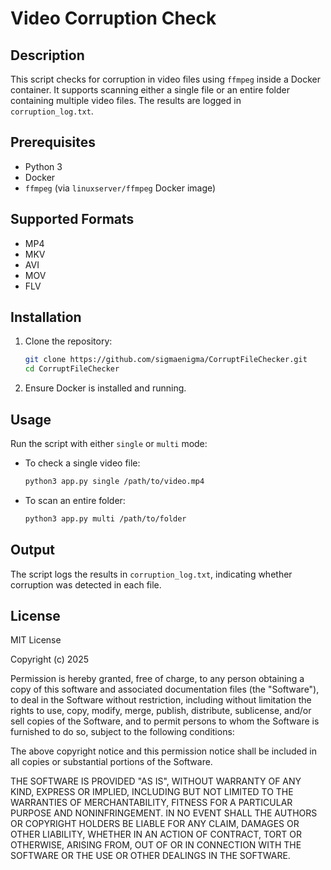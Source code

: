 # Video Corruption Check

## Description
This script checks for corruption in video files using `ffmpeg` inside a Docker container. It supports scanning either a single file or an entire folder containing multiple video files. The results are logged in `corruption_log.txt`.

## Prerequisites
- Python 3
- Docker
- `ffmpeg` (via `linuxserver/ffmpeg` Docker image)

## Supported Formats
- MP4
- MKV
- AVI
- MOV
- FLV

## Installation
1. Clone the repository:
   ```sh
   git clone https://github.com/sigmaenigma/CorruptFileChecker.git
   cd CorruptFileChecker
   ```
2. Ensure Docker is installed and running.

## Usage
Run the script with either `single` or `multi` mode:

- To check a single video file:
  ```sh
  python3 app.py single /path/to/video.mp4
  ```
- To scan an entire folder:
  ```sh
  python3 app.py multi /path/to/folder
  ```

## Output
The script logs the results in `corruption_log.txt`, indicating whether corruption was detected in each file.

## License

MIT License

Copyright (c) 2025

Permission is hereby granted, free of charge, to any person obtaining a copy
of this software and associated documentation files (the "Software"), to deal
in the Software without restriction, including without limitation the rights
to use, copy, modify, merge, publish, distribute, sublicense, and/or sell
copies of the Software, and to permit persons to whom the Software is
furnished to do so, subject to the following conditions:

The above copyright notice and this permission notice shall be included in all
copies or substantial portions of the Software.

THE SOFTWARE IS PROVIDED "AS IS", WITHOUT WARRANTY OF ANY KIND, EXPRESS OR
IMPLIED, INCLUDING BUT NOT LIMITED TO THE WARRANTIES OF MERCHANTABILITY,
FITNESS FOR A PARTICULAR PURPOSE AND NONINFRINGEMENT. IN NO EVENT SHALL THE
AUTHORS OR COPYRIGHT HOLDERS BE LIABLE FOR ANY CLAIM, DAMAGES OR OTHER
LIABILITY, WHETHER IN AN ACTION OF CONTRACT, TORT OR OTHERWISE, ARISING FROM,
OUT OF OR IN CONNECTION WITH THE SOFTWARE OR THE USE OR OTHER DEALINGS IN THE
SOFTWARE.

